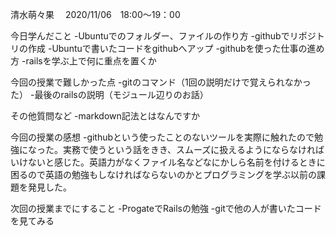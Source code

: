 清水萌々果　
2020/11/06　18:00～19：00

今日学んだこと
-Ubuntuでのフォルダー、ファイルの作り方
-githubでリポジトリの作成
-Ubuntuで書いたコードをgithubへアップ
-githubを使った仕事の進め方
-railsを学ぶ上で何に重点を置くか

今回の授業で難しかった点
-gitのコマンド（1回の説明だけで覚えられなかった）
-最後のrailsの説明（モジュール辺りのお話）

その他質問など
-markdown記法とはなんですか

今回の授業の感想
-githubという使ったことのないツールを実際に触れたので勉強になった。実務で使うという話をきき、スムーズに扱えるようにならなければいけないと感じた。英語力がなくファイル名などなにかしら名前を付けるときに困るので英語の勉強もしなければならないのかとプログラミングを学ぶ以前の課題を発見した。

次回の授業までにすること
-ProgateでRailsの勉強
-gitで他の人が書いたコードを見てみる
